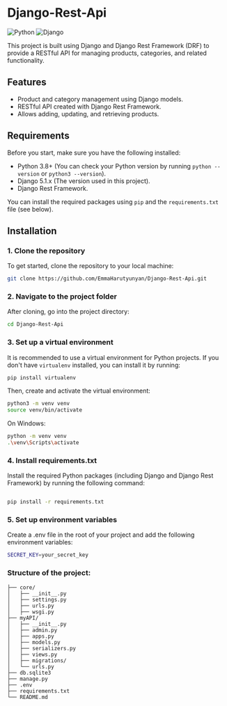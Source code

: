 # Django-Rest-Api

![Python](https://img.shields.io/badge/Python-3.10-blue?style=flat&logo=python)
![Django](https://img.shields.io/badge/Django-5.0-green?style=flat&logo=django)

This project is built using Django and Django Rest Framework (DRF) to provide a RESTful API for managing products, categories, and related functionality.

## Features
- Product and category management using Django models.
- RESTful API created with Django Rest Framework.
- Allows adding, updating, and retrieving products.

## Requirements
Before you start, make sure you have the following installed:

- Python 3.8+ (You can check your Python version by running `python --version` or `python3 --version`).
- Django 5.1.x (The version used in this project).
- Django Rest Framework.

You can install the required packages using `pip` and the `requirements.txt` file (see below).

## Installation

### 1. Clone the repository
To get started, clone the repository to your local machine:

```bash
git clone https://github.com/EmmaHarutyunyan/Django-Rest-Api.git
```


### 2. Navigate to the project folder
After cloning, go into the project directory:

```bash
cd Django-Rest-Api
```

### 3. Set up a virtual environment
It is recommended to use a virtual environment for Python projects. If you don't have `virtualenv` installed, you can install it by running:

```bash
pip install virtualenv
```

Then, create and activate the virtual environment:

```bash
python3 -m venv venv
source venv/bin/activate
```

On Windows:

```bash
python -m venv venv
.\venv\Scripts\activate
```


### 4. Install requirements.txt


Install the required Python packages (including Django and Django Rest Framework) by running the following command:

```bash

pip install -r requirements.txt
```

### 5. Set up environment variables

Create a .env file in the root of your project and add the following environment variables:

```bash
SECRET_KEY=your_secret_key
```

### Structure of the project:
```
├── core/
│   ├── __init__.py
│   ├── settings.py
│   ├── urls.py
│   ├── wsgi.py
├── myAPI/
│   ├── __init__.py
│   ├── admin.py
│   ├── apps.py
│   ├── models.py
│   ├── serializers.py
│   ├── views.py
│   ├── migrations/
│   └── urls.py
├── db.sqlite3
├── manage.py
├── .env
├── requirements.txt
└── README.md
```
